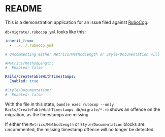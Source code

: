 # README

This is a demonstration application for an issue filed against [RuboCop](https://github.com/rubocop-hq/rubocop).

`db/migrate/.rubocop.yml` looks like this:

```yaml
inherit_from:
  - ../../.rubocop.yml

# Uncommenting either Metrics/MethodLength or Style/Documentation will disable Rails/CreateTableWithTimestamps!

#Metrics/MethodLength:
#  Enabled: false

Rails/CreateTableWithTimestamps:
  Enabled: true

#Style/Documentation:
#  Enabled: false
```

With the file in this state, `bundle exec rubocop --only Rails/CreateTableWithTimestamps db/migrate/*.rb` shows an offence on the migration, as the timestamps are missing.

If either the `Metrics/MethodLength` or `Style/Documentation` blocks are uncommented, the missing timestamp offence will no longer be detected.
